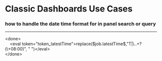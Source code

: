# Classic Dashboards Use Cases

### how to handle the date time format for in panel search or query

---

\<done> <br>
&nbsp;&nbsp;&nbsp;&nbsp;\<eval token="token_latestTime">replace(\$job.latestTime\$,"T|\\..+?(\\+08:00)", " ")\</eval> <br>
\</done>
